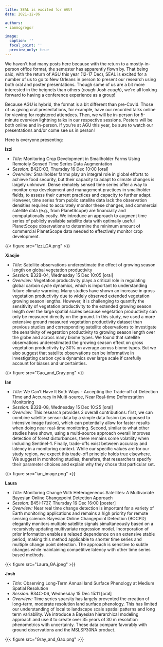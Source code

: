 ```yaml
---
title: SEAL is excited for AGU!
date: 2021-12-06

authors:
- ianmcgregor

image:
  caption: ''
  focal_point: ''
  preview_only: true
---
```

We haven't had many posts here because with the return to a mostly-in-person office format, the semester has apparently flown by. That being said, with the return of AGU this year (12-17 Dec), SEAL is excited for a number of us to go to New Orleans in person to present our research using both oral and poster presentations. Though some of us are a bit more interested in the beignets than others (*cough* Josh *cough*), we're all looking forward to having a conference experience as a group!

Because AGU is hybrid, the format is a bit different than pre-Covid. Those of us giving oral presentations, for example, have our recorded talks online for viewing for registered attendees. Then, we will be in-person for 5-minute overview lightning talks in our respective sessions. Posters will be both online and in-person. If you're at AGU this year, be sure to watch our presentations and/or come see us in person!

Here is everyone presenting:

**Izzi**
- *Title:* Monitoring Crop Development in Smallholder Farms Using Remotely Sensed Time Series Data Augmentation
- *Session:* B42C:03, Thursday 16 Dec 10:00 [oral]
- *Overview:* Smallholder farms play an integral role in global efforts to achieve food security, but their capacity to adapt to climate changes is largely unknown. Dense remotely sensed time series offer a way to monitor crop development and management practices in smallholder fields, to assess their current practices and capacity to further adapt. However, time series from public satellite data lack the observation densities required to accurately monitor these changes, and commercial satellite data (e.g., from PlanetScope) are financially and computationally costly. We introduce an approach to augment time series of publicly available satellite data with optimally useful PlanetScope observations to determine the minimum amount of commercial PlanetScope data needed to effectively monitor crop development. 

{{< figure src="Izzi_GA.png" >}}

**Xiaojie**
- *Title:* Satellite observations underestimate the effect of growing season length on global vegetation productivity
- *Session:* B32B-04, Wednesday 15 Dec 10:05 [oral]
- *Overview:* Vegetation productivity plays a critical role in regulating global carbon cycle dynamics, which is important to understanding future climate warming. Many studies have shown an increase in gross vegetation productivity due to widely observed extended vegetation growing season lengths. However, it is challenging to quantify the sensitivity of vegetation productivity to the extended growing season length over the large spatial scales because vegetation productivity can only be measured directly on the ground. In this study, we used a more extensive ground measured vegetation productivity dataset than previous studies and corresponding satellite observations to investigate the sensitivity of vegetation productivity to growing season length over the globe and across many biome types. We found that satellite observations underestimated the growing season effect on gross vegetation productivity by 30% on average across biome types. But we also suggest that satellite observations can be informative in investigating carbon cycle dynamics over large scale if carefully account for biases and uncertainties.

{{< figure src="Gao_and_Gray.png" >}}

**Ian**
- *Title:* We Can’t Have It Both Ways - Accepting the Trade-off of Detection Time and Accuracy in Multi-source, Near Real-time Deforestation Monitoring
- *Session:* B32B-08, Wednesday 15 Dec 10:25 [oral]
- *Overview:* This research provides 3 overall contributions: first, we can combine satellite sensor data by a simple data fusion (as opposed to intensive image fusion), which can potentially allow for faster results when doing near real-time monitoring. Second, similar to what other studies have shown, using a multi-source approach overall improves detection of forest disturbances, there remains some volatility when including Sentinel-1. Finally, trade-offs exist between accuracy and latency in a monitoring context. While our specific values are for our study region, we expect this trade-off principle holds true elsewhere. We suggest in monitoring studies, therefore, that researchers specify their parameter choices and explain why they chose that particular set.

{{< figure src="ian_image.png" >}}

**Laura**
- *Title:* Monitoring Change With Heterogeneous Satellites: A Multivariate Bayesian Online Changepoint Detection Approach
- *Session:* B45I-1737, Thursday 16 Dec 16:00 [poster]
- *Overview:* Near real time change detection is important for a variety of Earth monitoring applications and remains a high priority for remote sensing science.  Bayesian Online Changepoint Detection (BOCPD) elegantly monitors multiple satellite signals simultaneously based on a recursively updating multivariate regression model. Incorporation of prior information enables a relaxed dependence on an extensive stable period, making this method applicable to shorter time series and multiple change point detection. The approach is sensitive to subtle changes while maintaining competitive latency with other time series based methods.

{{< figure src="Laura_GA.jpeg" >}}

**Josh**
- *Title:* Observing Long-Term Annual land Surface Phenology at Medium Spatial Resolution
- *Session:* B34C-06, Wednesday 15 Dec 15:11 [oral]
- *Overview:* Time series sparsity has largely prevented the creation of long-term, moderate resolution land surface phenology. This has limited our understanding of local to landscape scale spatial patterns and long term variability. We introduce a Bayesian hierarchical modeling approach and use it to create over 35 years of 30 m resolution phenometrics with uncertainty. These data compare favorably with ground observations and the MSLSP30NA product.

{{< figure src="Gray_and_Gao.png" >}}
